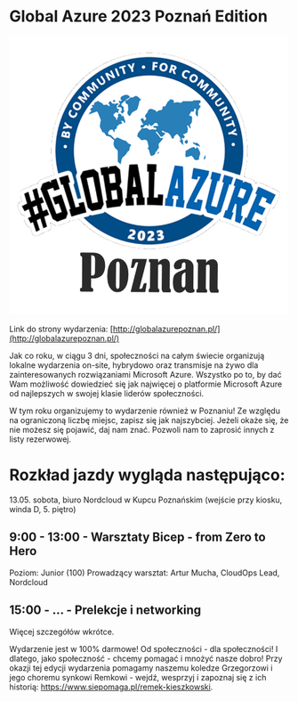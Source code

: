 # Global Azure 2023 Poznań Edition

![Global Azure 2023 Poznań Edition](global-azure-2023-poznan.png)

Link do strony wydarzenia: [http://globalazurepoznan.pl/](http://globalazurepoznan.pl/)

Jak co roku, w ciągu 3 dni, społeczności na całym świecie organizują lokalne wydarzenia on-site, hybrydowo oraz transmisje na żywo dla zainteresowanych rozwiązaniami Microsoft Azure. Wszystko po to, by dać Wam możliwość dowiedzieć się jak najwięcej o platformie Microsoft Azure od najlepszych w swojej klasie liderów społeczności.

W tym roku organizujemy to wydarzenie również w Poznaniu! Ze względu na ograniczoną liczbę miejsc, zapisz się jak najszybciej. Jeżeli okaże się, że nie możesz się pojawić, daj nam znać. Pozwoli nam to zaprosić innych z listy rezerwowej.

# Rozkład jazdy wygląda następująco:
13.05. sobota, biuro Nordcloud w Kupcu Poznańskim (wejście przy kiosku, winda D, 5. piętro)

## 9:00 - 13:00 - Warsztaty Bicep - from Zero to Hero

Poziom: Junior (100)
Prowadzący warsztat: Artur Mucha, CloudOps Lead, Nordcloud

## 15:00 - … - Prelekcje i networking

Więcej szczegółów wkrótce.

Wydarzenie jest w 100% darmowe! Od społeczności - dla społeczności! I dlatego, jako społeczność - chcemy pomagać i mnożyć nasze dobro! Przy okazji tej edycji wydarzenia pomagamy naszemu koledze Grzegorzowi i jego choremu synkowi Remkowi - wejdź, wesprzyj i zapoznaj się z ich historią: https://www.siepomaga.pl/remek-kieszkowski.
